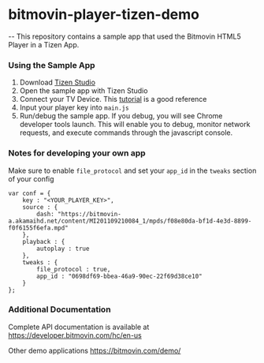 # bitmovin-player-tizen-demo
--
This repository contains a sample app that used the Bitmovin HTML5 Player in a Tizen App. 

### Using the Sample App

1. Download [Tizen Studio](https://developer.tizen.org/development/tizen-studio/download)
2. Open the sample app with Tizen Studio 
3. Connect your TV Device. This [tutorial](https://developer.samsung.com/tv/develop/getting-started/using-sdk/tv-device)  is a good reference 
4. Input your player key into `main.js` 
5. Run/debug the sample app. If you debug, you will see Chrome developer tools launch. This will enable you to debug, monitor network requests, and execute commands through the javascript console.

### Notes for developing your own app
Make sure to enable `file_protocol` and set your `app_id` in the `tweaks` section of your config 

```
var conf = {
	key : "<YOUR_PLAYER_KEY>",
	source : {
		dash: "https://bitmovin-a.akamaihd.net/content/MI201109210084_1/mpds/f08e80da-bf1d-4e3d-8899-f0f6155f6efa.mpd"
	},
	playback : {
		autoplay : true
	},
	tweaks : {
		file_protocol : true,
		app_id : "0698df69-bbea-46a9-90ec-22f69d38ce10"
	}
};
```

### Additional Documentation

Complete API documentation is available at https://developer.bitmovin.com/hc/en-us

Other demo applications https://bitmovin.com/demo/